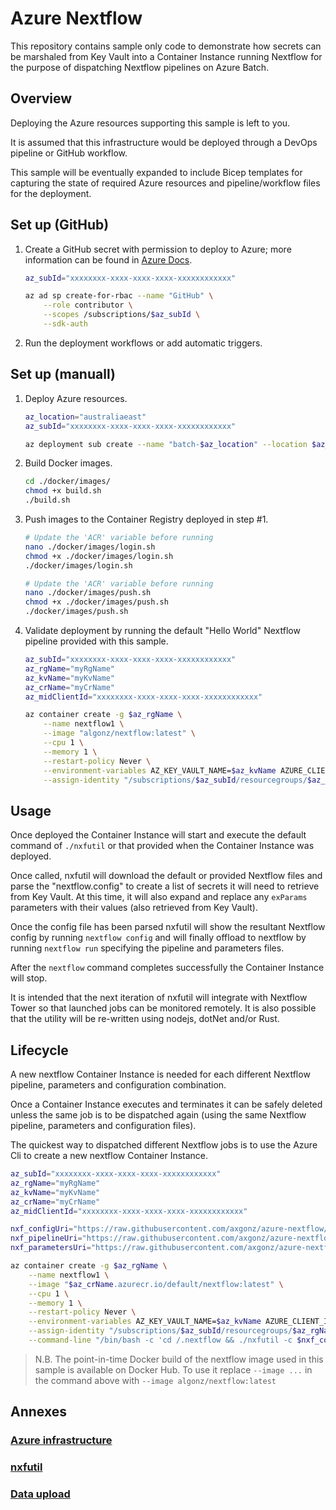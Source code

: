 # Azure Nextflow

This repository contains sample only code to demonstrate how secrets can be marshaled from Key Vault into a Container Instance running Nextflow for the purpose of dispatching Nextflow pipelines on Azure Batch.

## Overview

Deploying the Azure resources supporting this sample is left to you.

It is assumed that this infrastructure would be deployed through a DevOps pipeline or GitHub workflow. 

This sample will be eventually expanded to include Bicep templates for capturing the state of required Azure resources and pipeline/workflow files for the deployment.

## Set up (GitHub)

1. Create a GitHub secret with permission to deploy to Azure; more information can be found in [Azure Docs](https://docs.microsoft.com/en-us/azure/developer/github/connect-from-azure?tabs=azure-cli%2Cwindows).

    ``` bash
    az_subId="xxxxxxxx-xxxx-xxxx-xxxx-xxxxxxxxxxxx"

    az ad sp create-for-rbac --name "GitHub" \
        --role contributor \
        --scopes /subscriptions/$az_subId \
        --sdk-auth
    ```

2. Run the deployment workflows or add automatic triggers.

## Set up (manuall)

1. Deploy Azure resources.

    ``` bash
    az_location="australiaeast"
    az_subId="xxxxxxxx-xxxx-xxxx-xxxx-xxxxxxxxxxxx"

    az deployment sub create --name "batch-$az_location" --location $az_location --subscription $az_subId --template-file ./azure/templates/main.bicep
    ```

1. Build Docker images.

    ``` bash
    cd ./docker/images/
    chmod +x build.sh
    ./build.sh
    ```

1. Push images to the Container Registry deployed in step #1.

    ``` bash
    # Update the 'ACR' variable before running
    nano ./docker/images/login.sh
    chmod +x ./docker/images/login.sh
    ./docker/images/login.sh

    # Update the 'ACR' variable before running
    nano ./docker/images/push.sh
    chmod +x ./docker/images/push.sh
    ./docker/images/push.sh
    ```

1. Validate deployment by running the default "Hello World" Nextflow pipeline provided with this sample.

    ``` bash
    az_subId="xxxxxxxx-xxxx-xxxx-xxxx-xxxxxxxxxxxx"
    az_rgName="myRgName"
    az_kvName="myKvName"
    az_crName="myCrName"
    az_midClientId="xxxxxxxx-xxxx-xxxx-xxxx-xxxxxxxxxxxx"

    az container create -g $az_rgName \
        --name nextflow1 \
        --image "algonz/nextflow:latest" \
        --cpu 1 \
        --memory 1 \
        --restart-policy Never \
        --environment-variables AZ_KEY_VAULT_NAME=$az_kvName AZURE_CLIENT_ID=$az_midClientId \
        --assign-identity "/subscriptions/$az_subId/resourcegroups/$az_rgName/providers/Microsoft.ManagedIdentity/userAssignedIdentities/nextflowmid"
    ```

## Usage

Once deployed the Container Instance will start and execute the default command of `./nxfutil` or that provided when the Container Instance was deployed.

Once called, nxfutil will download the default or provided Nextflow files and parse the "nextflow.config" to create a list of secrets it will need to retrieve from Key Vault. At this time, it will also expand and replace any `exParams` parameters with their values (also retrieved from Key Vault).

Once the config file has been parsed nxfutil will show the resultant Nextflow config by running `nextflow config` and will finally offload to nextflow by running `nextflow run` specifying the pipeline and parameters files.

After the `nextflow` command completes successfully the Container Instance will stop. 

It is intended that the next iteration of nxfutil will integrate with Nextflow Tower so that launched jobs can be monitored remotely. It is also possible that the utility will be re-written using nodejs, dotNet and/or Rust.

## Lifecycle

A new nextflow Container Instance is needed for each different Nextflow pipeline, parameters and configuration combination.

Once a Container Instance executes and terminates it can be safely deleted unless the same job is to be dispatched again (using the same Nextflow pipeline, parameters and configuration files).

The quickest way to dispatched different Nextflow jobs is to use the Azure Cli to create a new nextflow Container Instance.

``` bash
az_subId="xxxxxxxx-xxxx-xxxx-xxxx-xxxxxxxxxxxx"
az_rgName="myRgName"
az_kvName="myKvName"
az_crName="myCrName"
az_midClientId="xxxxxxxx-xxxx-xxxx-xxxx-xxxxxxxxxxxx"

nxf_configUri="https://raw.githubusercontent.com/axgonz/azure-nextflow/main/nextflow/pipelines/nextflow.config"
nxf_pipelineUri="https://raw.githubusercontent.com/axgonz/azure-nextflow/main/nextflow/pipelines/helloWorld/pipeline.nf"
nxf_parametersUri="https://raw.githubusercontent.com/axgonz/azure-nextflow/main/nextflow/pipelines/helloWorld/parameters.json"

az container create -g $az_rgName \
    --name nextflow1 \
    --image "$az_crName.azurecr.io/default/nextflow:latest" \
    --cpu 1 \
    --memory 1 \
    --restart-policy Never \
    --environment-variables AZ_KEY_VAULT_NAME=$az_kvName AZURE_CLIENT_ID=$az_midClientId \
    --assign-identity "/subscriptions/$az_subId/resourcegroups/$az_rgName/providers/Microsoft.ManagedIdentity/userAssignedIdentities/nextflowmid" \
    --command-line "/bin/bash -c 'cd /.nextflow && ./nxfutil -c $nxf_configUri -p $nxf_pipelineUri -a $nxf_parametersUri'"
```

> N.B. The point-in-time Docker build of the nextflow image used in this sample is available on Docker Hub. To use it replace `--image ...` in the command above with `--image algonz/nextflow:latest`

## Annexes

### [Azure infrastructure](./docs/AzureInfrastructure.md)

### [nxfutil](./docs/nxfutil.md)

### [Data upload](./docs/DataUpload.md)
